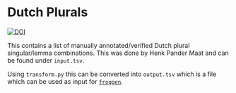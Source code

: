 # Dutch Plurals

[![DOI](https://zenodo.org/badge/694572139.svg)](https://zenodo.org/doi/10.5281/zenodo.10491765)

This contains a list of manually annotated/verified Dutch plural singular/lemma combinations. This was done by Henk Pander Maat and can be found under `input.tsv`.

Using `transform.py` this can be converted into `output.tsv` which is a file which can be used as input for [`froggen`](https://frognlp.readthedocs.io/en/latest/advanced.html).
